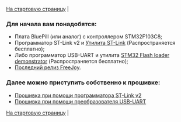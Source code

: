 [На стартовую страницу](../README.md) |

### Для начала вам понадобятся:
* Плата BluePill (или аналог) с контроллером STM32F103C8;
* Программатор ST-Link v2 и [Утилита ST-Link]( https://www.st.com/en/development-tools/stsw-link004.html) (Распространяется бесплатно);
* Либо программатор  USB-UART и утилита [STM32 Flash loader demonstrator](  https://www.st.com/en/development-tools/flasher-stm32.html) (Распространяется бесплатно);
* [Последний релиз FreeJoy](https://github.com/FreeJoy-Team/FreeJoy/releases).
### Далее можно приступить собственно к прошивке:
* [Прошивка при помощи программатора ST-Link v2](Прошивка-при-помощи-программатора-ST-Link-v2.md)
* [Прошивка при помощи преобразователя USB-UART](Прошивка-при-помощи-преобразователя-USB-UART.md)

[На стартовую страницу](../README.md) |
